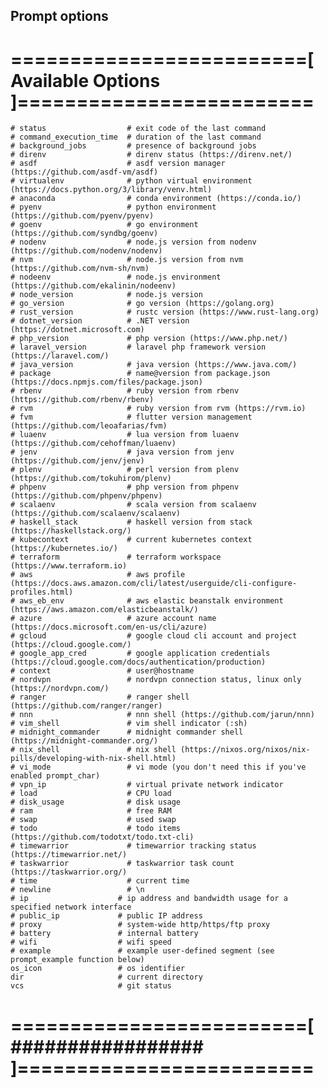## Prompt options
  # =========================[ Available Options ]=========================
    # status                  # exit code of the last command
    # command_execution_time  # duration of the last command
    # background_jobs         # presence of background jobs
    # direnv                  # direnv status (https://direnv.net/)
    # asdf                    # asdf version manager (https://github.com/asdf-vm/asdf)
    # virtualenv              # python virtual environment (https://docs.python.org/3/library/venv.html)
    # anaconda                # conda environment (https://conda.io/)
    # pyenv                   # python environment (https://github.com/pyenv/pyenv)
    # goenv                   # go environment (https://github.com/syndbg/goenv)
    # nodenv                  # node.js version from nodenv (https://github.com/nodenv/nodenv)
    # nvm                     # node.js version from nvm (https://github.com/nvm-sh/nvm)
    # nodeenv                 # node.js environment (https://github.com/ekalinin/nodeenv)
    # node_version            # node.js version
    # go_version              # go version (https://golang.org)
    # rust_version            # rustc version (https://www.rust-lang.org)
    # dotnet_version          # .NET version (https://dotnet.microsoft.com)
    # php_version             # php version (https://www.php.net/)
    # laravel_version         # laravel php framework version (https://laravel.com/)
    # java_version            # java version (https://www.java.com/)
    # package                 # name@version from package.json (https://docs.npmjs.com/files/package.json)
    # rbenv                   # ruby version from rbenv (https://github.com/rbenv/rbenv)
    # rvm                     # ruby version from rvm (https://rvm.io)
    # fvm                     # flutter version management (https://github.com/leoafarias/fvm)
    # luaenv                  # lua version from luaenv (https://github.com/cehoffman/luaenv)
    # jenv                    # java version from jenv (https://github.com/jenv/jenv)
    # plenv                   # perl version from plenv (https://github.com/tokuhirom/plenv)
    # phpenv                  # php version from phpenv (https://github.com/phpenv/phpenv)
    # scalaenv                # scala version from scalaenv (https://github.com/scalaenv/scalaenv)
    # haskell_stack           # haskell version from stack (https://haskellstack.org/)
    # kubecontext             # current kubernetes context (https://kubernetes.io/)
    # terraform               # terraform workspace (https://www.terraform.io)
    # aws                     # aws profile (https://docs.aws.amazon.com/cli/latest/userguide/cli-configure-profiles.html)
    # aws_eb_env              # aws elastic beanstalk environment (https://aws.amazon.com/elasticbeanstalk/)
    # azure                   # azure account name (https://docs.microsoft.com/en-us/cli/azure)
    # gcloud                  # google cloud cli account and project (https://cloud.google.com/)
    # google_app_cred         # google application credentials (https://cloud.google.com/docs/authentication/production)
    # context                 # user@hostname
    # nordvpn                 # nordvpn connection status, linux only (https://nordvpn.com/)
    # ranger                  # ranger shell (https://github.com/ranger/ranger)
    # nnn                     # nnn shell (https://github.com/jarun/nnn)
    # vim_shell               # vim shell indicator (:sh)
    # midnight_commander      # midnight commander shell (https://midnight-commander.org/)
    # nix_shell               # nix shell (https://nixos.org/nixos/nix-pills/developing-with-nix-shell.html)
    # vi_mode                 # vi mode (you don't need this if you've enabled prompt_char)
    # vpn_ip                  # virtual private network indicator
    # load                    # CPU load
    # disk_usage              # disk usage
    # ram                     # free RAM
    # swap                    # used swap
    # todo                    # todo items (https://github.com/todotxt/todo.txt-cli)
    # timewarrior             # timewarrior tracking status (https://timewarrior.net/)
    # taskwarrior             # taskwarrior task count (https://taskwarrior.org/)
    # time                    # current time
    # newline                 # \n
    # ip                    # ip address and bandwidth usage for a specified network interface
    # public_ip             # public IP address
    # proxy                 # system-wide http/https/ftp proxy
    # battery               # internal battery
    # wifi                  # wifi speed
    # example               # example user-defined segment (see prompt_example function below)
    os_icon                 # os identifier
    dir                     # current directory
    vcs                     # git status
  # =========================[ ################# ]=========================